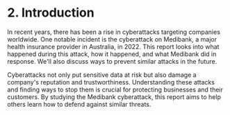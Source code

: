 # 2. Introduction

In recent years, there has been a rise in cyberattacks targeting companies worldwide. One notable incident is the cyberattack on Medibank, a major health insurance provider in Australia, in 2022. This report looks into what happened during this attack, how it happened, and what Medibank did in response. We'll also discuss ways to prevent similar attacks in the future.

Cyberattacks not only put sensitive data at risk but also damage a company's reputation and trustworthiness. Understanding these attacks and finding ways to stop them is crucial for protecting businesses and their customers. By studying the Medibank cyberattack, this report aims to help others learn how to defend against similar threats.
